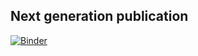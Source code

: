## Next generation publication
[![Binder](https://mybinder.org/badge_logo.svg)](https://mybinder.org/v2/gh/darkreactions/next_gen_publication/master)


